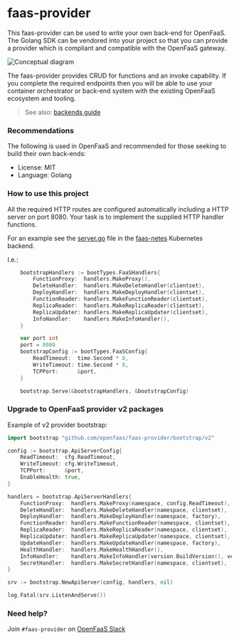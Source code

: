 faas-provider
==============

This faas-provider can be used to write your own back-end for OpenFaaS. The Golang SDK can be vendored into your project so that you can provide a provider which is compliant and compatible with the OpenFaaS gateway.

![Conceptual diagram](docs/conceptual.png)

The faas-provider provides CRUD for functions and an invoke capability. If you complete the required endpoints then you will be able to use your container orchestrator or back-end system with the existing OpenFaaS ecosystem and tooling.

> See also: [backends guide](https://github.com/openfaas/faas/blob/master/guide/deprecated/backends.md)

### Recommendations

The following is used in OpenFaaS and recommended for those seeking to build their own back-ends:

* License: MIT
* Language: Golang 

### How to use this project

All the required HTTP routes are configured automatically including a HTTP server on port 8080. Your task is to implement the supplied HTTP handler functions.

For an example see the [server.go](https://github.com/openfaas/faas-netes/blob/master/server.go) file in the [faas-netes](https://github.com/openfaas/faas-netes) Kubernetes backend.

I.e.:

```go
	bootstrapHandlers := bootTypes.FaaSHandlers{
		FunctionProxy:  handlers.MakeProxy(),
		DeleteHandler:  handlers.MakeDeleteHandler(clientset),
		DeployHandler:  handlers.MakeDeployHandler(clientset),
		FunctionReader: handlers.MakeFunctionReader(clientset),
		ReplicaReader:  handlers.MakeReplicaReader(clientset),
		ReplicaUpdater: handlers.MakeReplicaUpdater(clientset),
		InfoHandler:    handlers.MakeInfoHandler(),
	}

	var port int
	port = 8080
	bootstrapConfig := bootTypes.FaaSConfig{
		ReadTimeout:  time.Second * 8,
		WriteTimeout: time.Second * 8,
		TCPPort:      &port,
	}

	bootstrap.Serve(&bootstrapHandlers, &bootstrapConfig)
```

### Upgrade to OpenFaaS provider v2 packages

Example of v2 provider bootstrap:

```go
import bootstrap "github.com/openfaas/faas-provider/bootstrap/v2"

config := bootstrap.ApiServerConfig{
	ReadTimeout:  cfg.ReadTimeout,
	WriteTimeout: cfg.WriteTimeout,
	TCPPort:      &port,
	EnableHealth: true,
}

handlers = bootstrap.ApiServerHandlers{
	FunctionProxy:  handlers.MakeProxy(namespace, config.ReadTimeout),
	DeleteHandler:  handlers.MakeDeleteHandler(namespace, clientset),
	DeployHandler:  handlers.MakeDeployHandler(namespace, factory),
	FunctionReader: handlers.MakeFunctionReader(namespace, clientset),
	ReplicaReader:  handlers.MakeReplicaReader(namespace, clientset),
	ReplicaUpdater: handlers.MakeReplicaUpdater(namespace, clientset),
	UpdateHandler:  handlers.MakeUpdateHandler(namespace, factory),
	HealthHandler:  handlers.MakeHealthHandler(),
	InfoHandler:    handlers.MakeInfoHandler(version.BuildVersion(), version.GitCommit),
	SecretHandler:  handlers.MakeSecretHandler(namespace, clientset),
}

srv := bootstrap.NewApiServer(config, handlers, nil)

log.Fatal(srv.ListenAndServe())
```

### Need help?

Join `#faas-provider` on [OpenFaaS Slack](https://docs.openfaas.com/community/)
